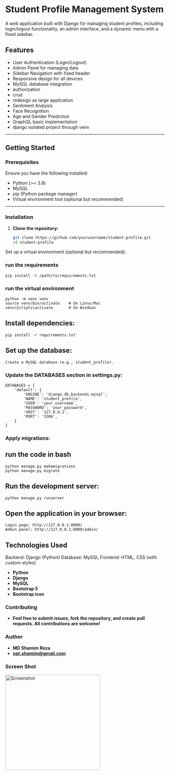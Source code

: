 # Student Profile Management System

A web application built with Django for managing student profiles, including login/logout functionality, an admin interface, and a dynamic menu with a fixed sidebar.

## Features

- User Authentication (Login/Logout)
- Admin Panel for managing data
- Sidebar Navigation with fixed header
- Responsive design for all devices
- MySQL database integration
- authorization
- crud
- redesign as large application
- Sentiment Analysis
- Face Recognition
- Age and Gender Prediction
- GraphQL basic implementation 
- django isolated project through venv

---

## Getting Started

### Prerequisites

Ensure you have the following installed:
- Python (>= 3.8)
- MySQL
- pip (Python package manager)
- Virtual environment tool (optional but recommended)

---

### Installation

1. **Clone the repository:**
   ```bash
   git clone https://github.com/yourusername/student-profile.git
   cd student-profile
Set up a virtual environment (optional but recommended):

### run the requirements
    pip install -r /path/to/requirements.txt
### run the virtual environment
    python -m venv venv
    source venv/bin/activate    # On Linux/Mac
    venv\Scripts\activate       # On Windows

## Install dependencies:
    pip install -r requirements.txt

## Set up the database:
    Create a MySQL database (e.g., student_profile).

### Update the DATABASES section in settings.py:

    DATABASES = {
        'default': {
            'ENGINE': 'django.db.backends.mysql',
            'NAME': 'student_profile',
            'USER': 'your_username',
            'PASSWORD': 'your_password',
            'HOST': '127.0.0.1',
            'PORT': '3306',
        }
    }

### Apply migrations:

## run the code in bash
    python manage.py makemigrations
    python manage.py migrate

## Run the development server:
    python manage.py runserver

## Open the application in your browser:
    Login page: http://127.0.0.1:8000/
    Admin panel: http://127.0.0.1:8000/admin/

## Technologies Used
Backend: Django (Python)
Database: MySQL
Frontend: HTML, CSS (with custom styles)
- **Python**
- **Django**
- **MySQL**
- **Bootstrap 5**
- **Bootstrap icon**

### Contributing
- **Feel free to submit issues, fork the repository, and create pull requests. All contributions are welcome!**

### Author
- **MD Shamim Reza**
- **opt.shamim@gmail.com**

### Screen Shot
<img src="/project_screen_shot.png" width="300" alt="Screenshot">